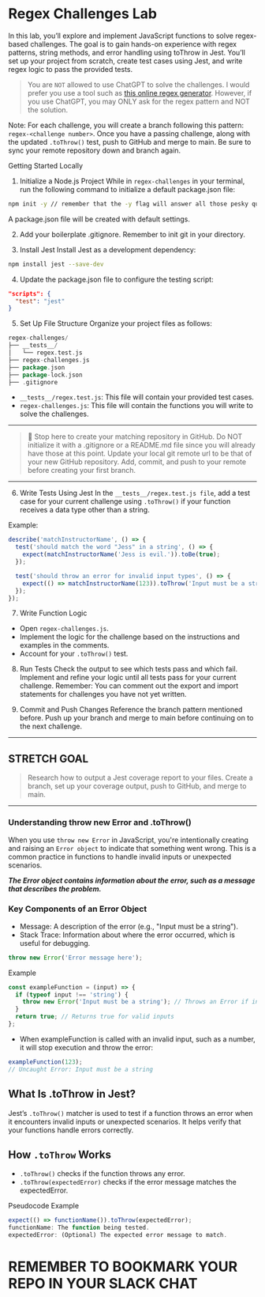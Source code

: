 # Regex Challenges Lab
In this lab, you’ll explore and implement JavaScript functions to solve regex-based challenges. The goal is to gain hands-on experience with regex patterns, string methods, and error handling using toThrow in Jest. You’ll set up your project from scratch, create test cases using Jest, and write regex logic to pass the provided tests.

> You are `NOT` allowed to use ChatGPT to solve the challenges. I would prefer you use a tool such as [this online regex generator](https://regexr.com/). However, if you use ChatGPT, you may ONLY ask for the regex pattern and NOT the solution.

Note: For each challenge, you will create a branch following this pattern: `regex-<challenge number>`. Once you have a passing challenge, along with the updated `.toThrow()` test, push to GitHub and merge to main. Be sure to sync your remote repository down and branch again.

Getting Started Locally
1. Initialize a Node.js Project
While in `regex-challenges` in your terminal, run the following command to initialize a default package.json file:
``` bash
npm init -y // remember that the -y flag will answer all those pesky questions
```
A package.json file will be created with default settings.

2. Add your boilerplate .gitignore. Remember to init git in your directory.

3. Install Jest
Install Jest as a development dependency:
```bash
npm install jest --save-dev
```

4. Update the package.json file to configure the testing script:
```json
"scripts": {
  "test": "jest"
}
```

5. Set Up File Structure
Organize your project files as follows:

```go
regex-challenges/
├── __tests__/
│   └── regex.test.js
├── regex-challenges.js
├── package.json
├── package-lock.json
├── .gitignore
```

- `__tests__/regex.test.js`: This file will contain your provided test cases.
- `regex-challenges.js`: This file will contain the functions you will write to solve the challenges.
---
> 🛑 Stop here to create your matching repository in GitHub. Do NOT initialize it with a .gitignore or a README.md file since you will already have those at this point. Update your local git remote url to be that of your new GitHub repository. Add, commit, and push to your remote before creating your first branch. 
---
6. Write Tests Using Jest
In the `__tests__/regex.test.js file`, add a test case for your current challenge using `.toThrow()` if your function receives a data type other than a string.

Example:
```javascript
describe('matchInstructorName', () => {
  test('should match the word "Jess" in a string', () => {
    expect(matchInstructorName('Jess is evil.')).toBe(true);
  });

  test('should throw an error for invalid input types', () => {
    expect(() => matchInstructorName(123)).toThrow('Input must be a string');
  });
});
```

7. Write Function Logic
- Open `regex-challenges.js`.
- Implement the logic for the challenge based on the instructions and examples in the comments.
- Account for your `.toThrow()` test.

8. Run Tests
Check the output to see which tests pass and which fail. Implement and refine your logic until all tests pass for your current challenge. Remember: You can comment out the export and import statements for challenges you have not yet written.

9. Commit and Push Changes
Reference the branch pattern mentioned before. Push up your branch and merge to main before continuing on to the next challenge.

---

## STRETCH GOAL
> Research how to output a Jest coverage report to your files. Create a branch, set up your coverage output, push to GitHub, and merge to main.

---

### Understanding throw new Error and .toThrow() 
When you use `throw new Error` in JavaScript, you're intentionally creating and raising an `Error object` to indicate that something went wrong. This is a common practice in functions to handle invalid inputs or unexpected scenarios.

***The Error object contains information about the error, such as a message that describes the problem.***

### Key Components of an Error Object
- Message: A description of the error (e.g., "Input must be a string").
- Stack Trace: Information about where the error occurred, which is useful for debugging.

```javascript
throw new Error('Error message here');
```

Example
``` javascript
const exampleFunction = (input) => {
  if (typeof input !== 'string') {
    throw new Error('Input must be a string'); // Throws an Error if input is not a string
  }
  return true; // Returns true for valid inputs
};
```

- When exampleFunction is called with an invalid input, such as a number, it will stop execution and throw the error:

```javascript
exampleFunction(123); 
// Uncaught Error: Input must be a string
```

## What Is .toThrow in Jest?
Jest’s `.toThrow()` matcher is used to test if a function throws an error when it encounters invalid inputs or unexpected scenarios. It helps verify that your functions handle errors correctly.

## How `.toThrow` Works
- `.toThrow()` checks if the function throws any error.
- `.toThrow(expectedError)` checks if the error message matches the expectedError.

Pseudocode Example

```javascript
expect(() => functionName()).toThrow(expectedError);
functionName: The function being tested.
expectedError: (Optional) The expected error message to match.
```

# REMEMBER TO BOOKMARK YOUR REPO IN YOUR SLACK CHAT 